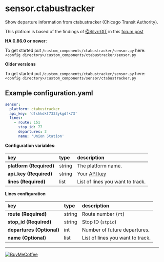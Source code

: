 # sensor.ctabustracker

Show departure information from ctabustracker (Chicago Transit Authority).

This plafrom is based of the findings of [@SilvrrGIT](https://github.com/SilvrrGIT)
in this [forum post](https://community.home-assistant.io/t/cta-bus-tracker-sensor/92416)

**HA 0.86.0 or newer:**

To get started put `/custom_components/ctabustracker/sensor.py` here:  
`<config directory>/custom_components/ctabustracker/sensor.py`

**Older versions**

To get started put `/custom_components/ctabustracker/sensor.py` here:  
`<config directory>/custom_components/sensor/ctabustracker.py`

## Example configuration.yaml

```yaml
sensor:
  platform: ctabustracker
  api_key: 'dfshkdkf7333ykgdfk73'
  lines:
    - route: 151
      stop_id: 77
      departures: 2
      name: 'Union Station'
```

**Configuration variables:**  
  
key | type | description  
:--- | :--- | :---  
**platform (Required)** | string | The platform name.
**api_key (Required)** | string | Your [API key](https://www.transitchicago.com/developers/bustracker/)
**lines (Required)** | list | List of lines you want to track.


**Lines configuration**

key | type | description  
:--- | :--- | :---  
**route (Required)** | string | Route number (`rt`)
**stop_id (Required)** | string | Stop ID (`stpid`)
**departures (Optional)** | int | Number of future departures.
**name (Optional)** | list | List of lines you want to track.

***

[![BuyMeCoffee](https://camo.githubusercontent.com/cd005dca0ef55d7725912ec03a936d3a7c8de5b5/68747470733a2f2f696d672e736869656c64732e696f2f62616467652f6275792532306d6525323061253230636f666665652d646f6e6174652d79656c6c6f772e737667)](https://www.buymeacoffee.com/ludeeus)

